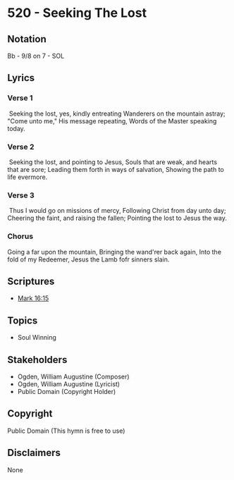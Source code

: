 # 520 - Seeking The Lost

## Notation

Bb - 9/8 on 7 - SOL

## Lyrics

### Verse 1

 Seeking the lost, yes, kindly entreating Wanderers on the mountain astray; "Come unto me," His message repeating, Words of the Master speaking today. 

### Verse 2

 Seeking the lost, and pointing to Jesus, Souls that are weak, and hearts that are sore; Leading them forth in ways of salvation, Showing the path to life evermore. 

### Verse 3

 Thus I would go on missions of mercy, Following Christ from day unto day; Cheering the faint, and raising the fallen; Pointing the lost to Jesus the way. 

### Chorus

Going a far upon the mountain, Bringing the wand'rer back again, Into the fold of my Redeemer, Jesus the Lamb fofr sinners slain. 


## Scriptures

- [Mark 16:15](https://www.biblegateway.com/passage/?search=Mark%2016%3A15)

## Topics

- Soul Winning

## Stakeholders

- Ogden, William Augustine (Composer)
- Ogden, William Augustine (Lyricist)
- Public Domain (Copyright Holder)

## Copyright

Public Domain
(This hymn is free to use)

## Disclaimers

None

